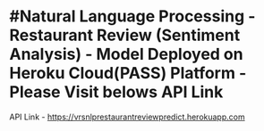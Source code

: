 # #Natural Language Processing - Restaurant Review (Sentiment Analysis) - Model Deployed on Heroku Cloud(PASS) Platform - Please Visit belows API Link
API Link - https://vrsnlprestaurantreviewpredict.herokuapp.com
